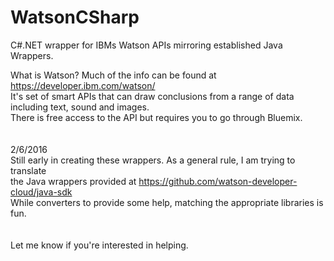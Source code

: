 # WatsonCSharp
C#.NET wrapper for IBMs Watson APIs mirroring established Java Wrappers.

What is Watson?  Much of the info can be found at https://developer.ibm.com/watson/ <br>
It's set of smart APIs that can draw conclusions from a range of data including text, sound and images.<br>
There is free access to the API but requires you to go through Bluemix. <br>
<br>
<br>
2/6/2016<br>
Still early in creating these wrappers.  As a general rule, I am trying to translate <br>
the Java wrappers provided at https://github.com/watson-developer-cloud/java-sdk<br>
While converters to provide some help, matching the appropriate libraries is fun.<br>
<br>
<br>
Let me know if you're interested in helping.


